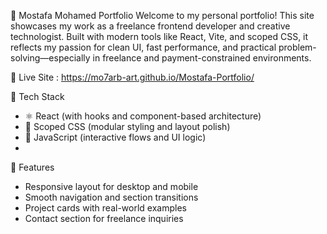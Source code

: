 🌟 Mostafa Mohamed Portfolio
Welcome to my personal portfolio! This site showcases my work as a freelance frontend developer and creative technologist.
Built with modern tools like React, Vite, and scoped CSS, it reflects my passion for clean UI, fast performance,
and practical problem-solving—especially in freelance and payment-constrained environments.

🔗 Live Site : https://mo7arb-art.github.io/Mostafa-Portfolio/


🧰 Tech Stack
- ⚛️ React (with hooks and component-based architecture)
- 🎨 Scoped CSS (modular styling and layout polish)
- 🧪 JavaScript (interactive flows and UI logic)
- 
📌 Features
- Responsive layout for desktop and mobile
- Smooth navigation and section transitions
- Project cards with real-world examples
- Contact section for freelance inquiries
